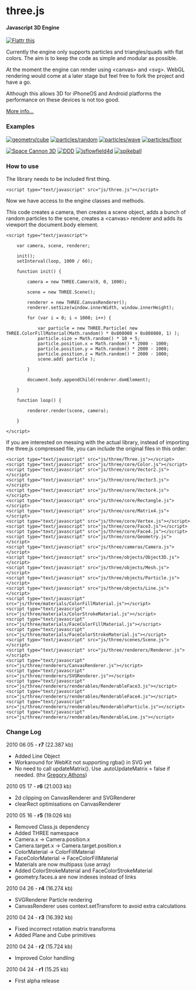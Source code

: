 three.js
========

#### Javascript 3D Engine ####

[![Flattr this](http://api.flattr.com/button/button-compact-static-100x17.png)](http://flattr.com/thing/287/three-js)

Currently the engine only supports particles and triangles/quads with flat colors. The aim is to keep the code as simple and modular as possible.

At the moment the engine can render using &lt;canvas&gt; and &lt;svg&gt;. WebGL rendering would come at a later stage but feel free to fork the project and have a go.

Although this allows 3D for iPhoneOS and Android platforms the performance on these devices is not too good.

[More info...](http://mrdoob.com/blog/post/693)

### Examples ###

[![geometry/cube](http://github.com/mrdoob/three.js/raw/master/assets/examples/03_cube.png)](http://mrdoob.com/lab/javascript/three/geometry/cube.html)
[![particles/random](http://github.com/mrdoob/three.js/raw/master/assets/examples/02_random.png)](http://mrdoob.com/lab/javascript/three/particles/random.html)
[![particles/wave](http://github.com/mrdoob/three.js/raw/master/assets/examples/01_waves.png)](http://mrdoob.com/lab/javascript/three/particles/waves.html)
[![particles/floor](http://github.com/mrdoob/three.js/raw/master/assets/examples/00_floor.png)](http://mrdoob.com/lab/javascript/three/particles/floor.html)

[![Space Cannon 3D](http://github.com/mrdoob/three.js/raw/master/assets/projects/02_spacecannon.png)](http://labs.brian-stoner.com/spacecannon/)
[![DDD](http://github.com/mrdoob/three.js/raw/master/assets/projects/01_ddd.png)](http://the389.com/works/three/)
[![jsflowfield4d](http://github.com/mrdoob/three.js/raw/master/assets/projects/00_jsflowfield4d.png)](http://test.sjeiti.com/jsflowfield4d/)
[![spikeball](http://github.com/mrdoob/three.js/raw/master/assets/projects/04_spikeball.png)](http://kile.stravaganza.org/lab/js/spikeball/)

### How to use ###

The library needs to be included first thing.

	<script type="text/javascript" src="js/three.js"></script>

Now we have access to the engine classes and methods.

This code creates a camera, then creates a scene object, adds a bunch of random particles to the scene, creates a &lt;canvas&gt; renderer and adds its viewport the document.body element.

	<script type="text/javascript">

		var camera, scene, renderer;

		init();
		setInterval(loop, 1000 / 60);

		function init() {

			camera = new THREE.Camera(0, 0, 1000);

			scene = new THREE.Scene();

			renderer = new THREE.CanvasRenderer();
			renderer.setSize(window.innerWidth, window.innerHeight);

			for (var i = 0; i < 1000; i++) {

				var particle = new THREE.Particle( new THREE.ColorFillMaterial(Math.random() * 0x808008 + 0x808080, 1) );
				particle.size = Math.random() * 10 + 5;
				particle.position.x = Math.random() * 2000 - 1000;
				particle.position.y = Math.random() * 2000 - 1000;
				particle.position.z = Math.random() * 2000 - 1000;
				scene.add( particle );

			}

			document.body.appendChild(renderer.domElement);

		}

		function loop() {

			renderer.render(scene, camera);

		}

	</script>

If you are interested on messing with the actual library, instead of importing the three.js compressed file, you can include the original files in this order:

	<script type="text/javascript" src="js/three/Three.js"></script>
	<script type="text/javascript" src="js/three/core/Color.js"></script>
	<script type="text/javascript" src="js/three/core/Vector2.js"></script>
	<script type="text/javascript" src="js/three/core/Vector3.js"></script>
	<script type="text/javascript" src="js/three/core/Vector4.js"></script>
	<script type="text/javascript" src="js/three/core/Rectangle.js"></script>
	<script type="text/javascript" src="js/three/core/Matrix4.js"></script>
	<script type="text/javascript" src="js/three/core/Vertex.js"></script>
	<script type="text/javascript" src="js/three/core/Face3.js"></script>
	<script type="text/javascript" src="js/three/core/Face4.js"></script>
	<script type="text/javascript" src="js/three/core/Geometry.js"></script>
	<script type="text/javascript" src="js/three/cameras/Camera.js"></script>
	<script type="text/javascript" src="js/three/objects/Object3D.js"></script>
	<script type="text/javascript" src="js/three/objects/Mesh.js"></script>
	<script type="text/javascript" src="js/three/objects/Particle.js"></script>
	<script type="text/javascript" src="js/three/objects/Line.js"></script>
	<script type="text/javascript" src="js/three/materials/ColorFillMaterial.js"></script>
	<script type="text/javascript" src="js/three/materials/ColorStrokeMaterial.js"></script>
	<script type="text/javascript" src="js/three/materials/FaceColorFillMaterial.js"></script>
	<script type="text/javascript" src="js/three/materials/FaceColorStrokeMaterial.js"></script>
	<script type="text/javascript" src="js/three/scenes/Scene.js"></script>
	<script type="text/javascript" src="js/three/renderers/Renderer.js"></script>
	<script type="text/javascript" src="js/three/renderers/CanvasRenderer.js"></script>
	<script type="text/javascript" src="js/three/renderers/SVGRenderer.js"></script>
	<script type="text/javascript" src="js/three/renderers/renderables/RenderableFace3.js"></script>
	<script type="text/javascript" src="js/three/renderers/renderables/RenderableFace4.js"></script>
	<script type="text/javascript" src="js/three/renderers/renderables/RenderableParticle.js"></script>
	<script type="text/javascript" src="js/three/renderers/renderables/RenderableLine.js"></script>


### Change Log ###

2010 06 05 - **r7** (22.387 kb)

* Added Line Object
* Workaround for WebKit not supporting rgba() in SVG yet
* No need to call updateMatrix(). Use .autoUpdateMatrix = false if needed. (thx [Gregory Athons](http://github.com/gregmax17))


2010 05 17 - **r6** (21.003 kb)

* 2d clipping on CanvasRenderer and SVGRenderer
* clearRect optimisations on CanvasRenderer


2010 05 16 - **r5** (19.026 kb)

* Removed Class.js dependency
* Added THREE namespace
* Camera.x -> Camera.position.x
* Camera.target.x -> Camera.target.position.x
* ColorMaterial -> ColorFillMaterial
* FaceColorMaterial -> FaceColorFillMaterial
* Materials are now multipass (use array)
* Added ColorStrokeMaterial and FaceColorStrokeMaterial
* geometry.faces.a are now indexes instead of links 


2010 04 26 - **r4** (16.274 kb)

* SVGRenderer Particle rendering
* CanvasRenderer uses context.setTransform to avoid extra calculations


2010 04 24 - **r3** (16.392 kb)

* Fixed incorrect rotation matrix transforms
* Added Plane and Cube primitives


2010 04 24 - **r2** (15.724 kb)

* Improved Color handling


2010 04 24 - **r1** (15.25 kb)

* First alpha release
